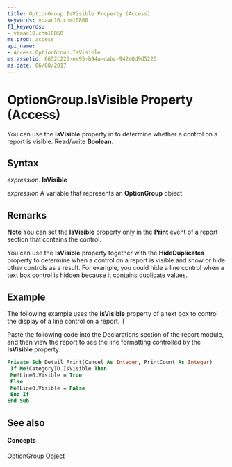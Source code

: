 ```yaml
---
title: OptionGroup.IsVisible Property (Access)
keywords: vbaac10.chm10860
f1_keywords:
- vbaac10.chm10860
ms.prod: access
api_name:
- Access.OptionGroup.IsVisible
ms.assetid: 6652c226-ee95-b94a-dabc-942e0d9d5226
ms.date: 06/08/2017
---
```



# OptionGroup.IsVisible Property (Access)

You can use the **IsVisible** property in to determine whether a control on a report is visible. Read/write **Boolean**.


## Syntax

 _expression_. **IsVisible**

 _expression_ A variable that represents an **OptionGroup** object.


## Remarks


 **Note**  You can set the **IsVisible** property only in the **Print** event of a report section that contains the control.

You can use the **IsVisible** property together with the **HideDuplicates** property to determine when a control on a report is visible and show or hide other controls as a result. For example, you could hide a line control when a text box control is hidden because it contains duplicate values.


## Example

The following example uses the **IsVisible** property of a text box to control the display of a line control on a report. T



Paste the following code into the Declarations section of the report module, and then view the report to see the line formatting controlled by the **IsVisible** property:




```vb
Private Sub Detail_Print(Cancel As Integer, PrintCount As Integer) 
 If Me!CategoryID.IsVisible Then 
 Me!Line0.Visible = True 
 Else 
 Me!Line0.Visible = False 
 End If 
End Sub
```


## See also


#### Concepts


[OptionGroup Object](optiongroup-object-access.md)

